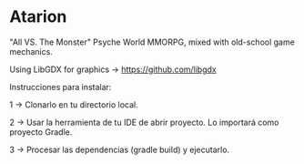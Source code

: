 # Atarion
"All VS. The Monster" Psyche World MMORPG, mixed with old-school game mechanics.

Using LibGDX for graphics -> https://github.com/libgdx

Instrucciones para instalar:

1 -> Clonarlo en tu directorio local.

2 -> Usar la herramienta de tu IDE de abrir proyecto. Lo importará como proyecto Gradle.

3 -> Procesar las dependencias (gradle build) y ejecutarlo.
